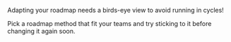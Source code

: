 Adapting your roadmap needs a birds-eye view to avoid running in cycles!

Pick a roadmap method that fit your teams and try sticking to it before changing it again soon.
